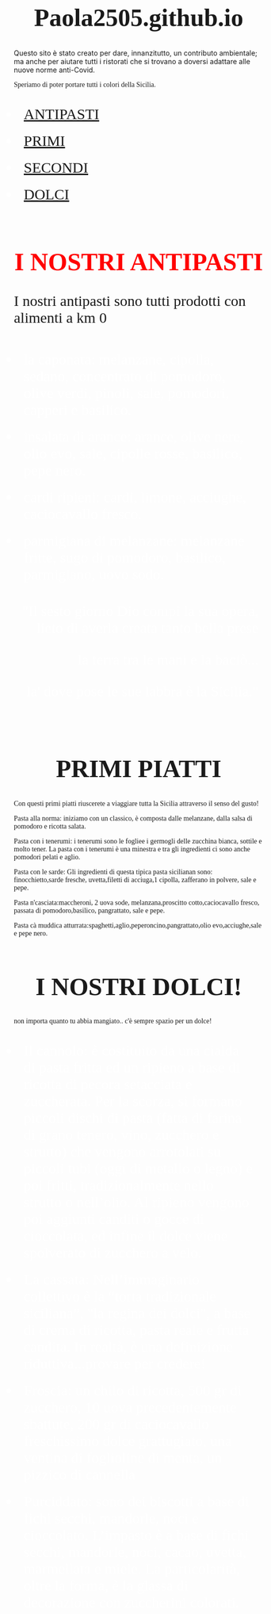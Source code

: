 # Paola2505.github.io
<html lang="en">
    <head>
      <meta name="viewport" content="width=device-width, initial-scale=1.0"/>
	<meta charset="utf-8">
        <link rel="stylesheet" href="css/bootstrap.min.css">
	<style type="text/css">
		h1 {text-align: center;
			font-size: 50px;
			font-family: freestyle script;}
	ul { font-family:helvetica;
	padding: 10px 10px 10px 10px;
	color: white; }
	li{padding: 10px 10px 10px 10px;
		font-size: 30px;
		font-family: freestyle script;}
	p{font-family: freestyle script;}
	</style>
	<link href="css/bootstrap.min.css" rel="stylesheet" media="screen"/>
</head>
   <body>
Questo sito è stato creato per dare, innanzitutto, un contributo ambientale; ma anche per aiutare tutti i ristorati che si trovano a doversi adattare alle nuove norme anti-Covid.


Speriamo di poter portare tutti i colori della Sicilia.

-   [ANTIPASTI](#)
-   [PRIMI](#)
-   [SECONDI](#)
-   [DOLCI](#)


<h1 style="color:red">I NOSTRI ANTIPASTI</h1>
<p style="font-size: 30px;">I nostri antipasti sono tutti prodotti con alimenti a km 0</p>
<body background="https://acicastelloonline.files.wordpress.com/2017/03/agrumi-siciliani.jpg">
 <ul>
 	<li>la caponata: melanzane, cipolla, sedano, concentrato di pomodoro, olive verdi, pinoli, sale, pomodori, capperi e basilico.</li>
 	<li>insalata di arance: arance, olive nere, olio evo, sale, cipolle rosse, basilico, pepe nero.</li>
 	<li>cardi ripieni: cardi, limone, acciughe, caciocavallo fresco.
 	<li>parmigiana di melanzane: melanzane fritte, sugo di pomodoro, basilico, parmigiano, uovo sodo.</li>
<p style="font font-family: freestyle script; font-size: 30px; text-align:right;color: white;">"Il sesto giorno Dio compì la sua opera, lieto di averla creata tanto bella prese </p>
<p style="font font-family: freestyle script; text-align: right; font-size: 30px; color: white"> la terra tra le mani e la baciò...</p> 
<p style="font font-family: freestyle script; text-align: right; font-size: 30px; color: white">la' dove pose le sue labbra è la Sicilia."</p>
 </ul>
<script src="http://code.jquery.com/jquery-2.2.4.min.js"></script>
 <script src="js/bootstrap.min.js"></script>


PRIMI PIATTI
============

Con questi primi piatti riuscerete a viaggiare tutta la Sicilia
attraverso il senso del gusto!

Pasta alla norma: iniziamo con un classico, è composta dalle melanzane,
dalla salsa di pomodoro e ricotta salata.

Pasta con i tenerumi: i tenerumi sono le fogliee i germogli delle
zucchina bianca, sottile e molto tener. La pasta con i tenerumi è una
minestra e tra gli ingredienti ci sono anche pomodori pelati e aglio.

Pasta con le sarde: Gli ingredienti di questa tipica pasta sicilianan
sono: finocchietto,sarde fresche, uvetta,filetti di acciuga,1 cipolla,
zafferano in polvere, sale e pepe.

Pasta n'casciata:maccheroni, 2 uova sode, melanzana,proscitto
cotto,caciocavallo fresco, passata di pomodoro,basilico, pangrattato,
sale e pepe.

Pasta cà muddica atturrata:spaghetti,aglio,peperoncino,pangrattato,olio
evo,acciughe,sale e pepe nero.

I NOSTRI DOLCI!
===============

non importa quanto tu abbia mangiato.. c'è sempre spazio per un dolce!

-   Il cannolo: è costituito da una cialda di pasta fritta ed un ripieno
    a base di ricotta di pecora setacciata e zuccherata. Per la scorza,
    si formano piccoli dischi di pasta (fatta di farina di grano tenero,
    vino, zucchero e strutto) che vengono arrotolati su piccoli tubi
    (oggi di metallo o legno) e poi fritti, tradizionalmente nello
    strutto o nell’olio. Al ripieno vengono poi aggiunti canditi o gocce
    di cioccolata, ed infine il dolce viene spolverato di zucchero a
    velo.
-   La cassata: Nell’immaginario collettivo è la “torta tradizionale
    siciliana”, "la regina dei dolci", a base di crema di ricotta, pasta
    reale e frutta candita. In realtà, è una definizione
    riduttiva...provare per credere!
-   Froscia: un chilo di ricotta, 500 gr di zucchero, 10 uova
    precedentemente sbattute, 200 gr di caciocavallo freschissimo dolce
    grattugiato, una ventina di foglioline di menta, un pizzico di
    cannella
-   Purciddato: sono dei biscotti a base di fichi secchi, mandorle, noci
    e cioccolato. L’impasto è a base di fichi secchi, mandorle, noci,
    cacao, uvetta, marmellata e miele. La particolarità, oltre la forma,
    è la glassa di decorazione con zuccherini colorati.
    </body>
</html>
